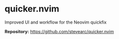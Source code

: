 # quicker.nvim

Improved UI and workflow for the Neovim quickfix

**Repository:** <https://github.com/stevearc/quicker.nvim>
